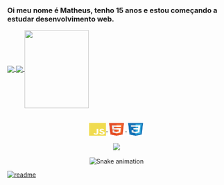 <h3> Oi meu nome é Matheus, tenho 15 anos e estou começando a estudar desenvolvimento web. </h3>

<div>
  <a href="https://github.com/matheusluizguedes">
  <img height="180em"   align="center" src="https://github-readme-stats.vercel.app/api?username=matheusluizguedes&show_icons=true&theme=react&include_all_commits=true&count_private=true"/>
  <img height="180em"  align="center" src="https://github-readme-stats.vercel.app/api/top-langs/?username=matheusluizguedes&layout=compact&langs_count=7&theme=react" />

  <img align="center" width="148" height="180" src="https://media1.tenor.com/images/68e8337fb4eb7e40645d832c64762a8b/tenor.gif?itemid=19443613">
</div>
 <br>
<div  align="center"> 
  <div style="display: inline_block"><br>
  <img align="center" alt="Rafa-Js" height="30" width="40" src="https://raw.githubusercontent.com/devicons/devicon/master/icons/javascript/javascript-plain.svg">
  <img align="center" alt="HTML" height="30" width="40" src="https://raw.githubusercontent.com/devicons/devicon/master/icons/html5/html5-original.svg">
  <img align="center" alt="CSS" height="30" width="40" src="https://raw.githubusercontent.com/devicons/devicon/master/icons/css3/css3-original.svg">
 
    
</div>
  <br>
  <a href="https://www.instagram.com/mt.svx/" target="_blank"><img src="https://img.shields.io/badge/-Instagram-%23E4405F?style=for-the-badge&logo=instagram&logoColor=white" target="_blank"></a>
  
 
  ![Snake animation](https://github.com/matheusluizguedes/matheusluizguedes/blob/output/github-contribution-grid-snake.svg)
 
</div>
 
[![readme](https://github-readme-stats.vercel.app/api/pin/?username=matheusluizguedes&repo=matheusluizguedes&theme=react)](https://github.com/matheusluizguedes/matheusluizguedes)
